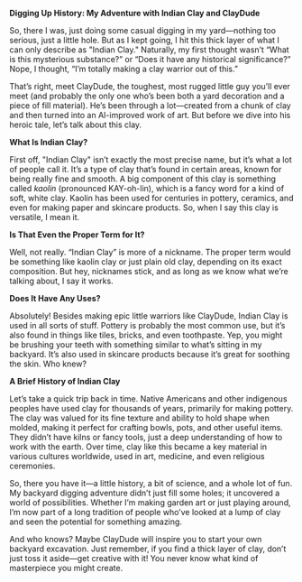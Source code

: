 **Digging Up History: My Adventure with Indian Clay and ClayDude**

So, there I was, just doing some casual digging in my yard—nothing too serious, just a little hole. But as I kept going, I hit this thick layer of what I can only describe as "Indian Clay." Naturally, my first thought wasn’t “What is this mysterious substance?” or “Does it have any historical significance?” Nope, I thought, “I’m totally making a clay warrior out of this.”

That’s right, meet ClayDude, the toughest, most rugged little guy you’ll ever meet (and probably the only one who’s been both a yard decoration and a piece of fill material). He’s been through a lot—created from a chunk of clay and then turned into an AI-improved work of art. But before we dive into his heroic tale, let’s talk about this clay.

**What Is Indian Clay?**

First off, "Indian Clay" isn’t exactly the most precise name, but it’s what a lot of people call it. It’s a type of clay that’s found in certain areas, known for being really fine and smooth. A big component of this clay is something called *kaolin* (pronounced KAY-oh-lin), which is a fancy word for a kind of soft, white clay. Kaolin has been used for centuries in pottery, ceramics, and even for making paper and skincare products. So, when I say this clay is versatile, I mean it.

**Is That Even the Proper Term for It?**

Well, not really. “Indian Clay” is more of a nickname. The proper term would be something like kaolin clay or just plain old clay, depending on its exact composition. But hey, nicknames stick, and as long as we know what we’re talking about, I say it works.

**Does It Have Any Uses?**

Absolutely! Besides making epic little warriors like ClayDude, Indian Clay is used in all sorts of stuff. Pottery is probably the most common use, but it’s also found in things like tiles, bricks, and even toothpaste. Yep, you might be brushing your teeth with something similar to what’s sitting in my backyard. It’s also used in skincare products because it’s great for soothing the skin. Who knew?

**A Brief History of Indian Clay**

Let’s take a quick trip back in time. Native Americans and other indigenous peoples have used clay for thousands of years, primarily for making pottery. The clay was valued for its fine texture and ability to hold shape when molded, making it perfect for crafting bowls, pots, and other useful items. They didn’t have kilns or fancy tools, just a deep understanding of how to work with the earth. Over time, clay like this became a key material in various cultures worldwide, used in art, medicine, and even religious ceremonies.

So, there you have it—a little history, a bit of science, and a whole lot of fun. My backyard digging adventure didn’t just fill some holes; it uncovered a world of possibilities. Whether I’m making garden art or just playing around, I’m now part of a long tradition of people who’ve looked at a lump of clay and seen the potential for something amazing.

And who knows? Maybe ClayDude will inspire you to start your own backyard excavation. Just remember, if you find a thick layer of clay, don’t just toss it aside—get creative with it! You never know what kind of masterpiece you might create.